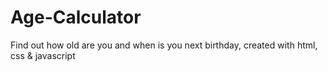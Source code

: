 # Age-Calculator
Find out how old are you and when is you next birthday, created with html, css & javascript
